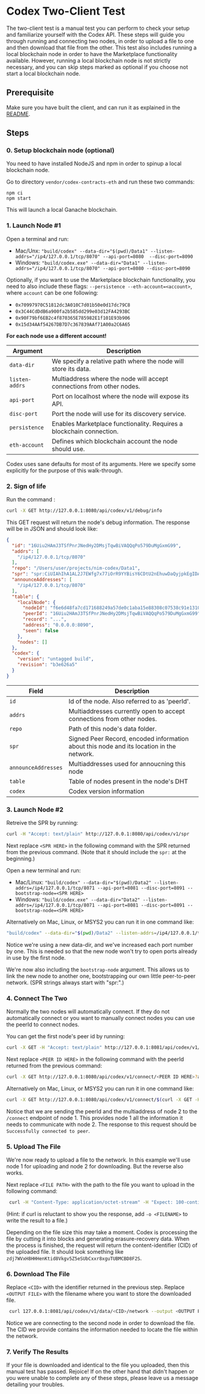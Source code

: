 # Codex Two-Client Test

The two-client test is a manual test you can perform to check your setup and familiarize yourself with the Codex API. These steps will guide you through running and connecting two nodes, in order to upload a file to one and then download that file from the other. This test also includes running a local blockchain node in order to have the Marketplace functionality available. However, running a local blockchain node is not strictly necessary, and you can skip steps marked as optional if you choose not start a local blockchain node.

## Prerequisite

Make sure you have built the client, and can run it as explained in the [README](../README.md).

## Steps

### 0. Setup blockchain node (optional)

You need to have installed NodeJS and npm in order to spinup a local blockchain node.

Go to directory `vendor/codex-contracts-eth` and run these two commands:
```
npm ci
npm start
```

This will launch a local Ganache blockchain.

### 1. Launch Node #1

Open a terminal and run:
- Mac/Unx: `"build/codex" --data-dir="$(pwd)/Data1" --listen-addrs="/ip4/127.0.0.1/tcp/8070" --api-port=8080  --disc-port=8090`
- Windows: `"build/codex.exe" --data-dir="Data1" --listen-addrs="/ip4/127.0.0.1/tcp/8070" --api-port=8080 --disc-port=8090`

Optionally, if you want to use the Marketplace blockchain functionality, you need to also include these flags: `--persistence --eth-account=<account>`, where `account` can be one following:

  - `0x70997970C51812dc3A010C7d01b50e0d17dc79C8`
  - `0x3C44CdDdB6a900fa2b585dd299e03d12FA4293BC`
  - `0x90F79bf6EB2c4f870365E785982E1f101E93b906`
  - `0x15d34AAf54267DB7D7c367839AAf71A00a2C6A65`

**For each node use a different account!**

| Argument       | Description                                                           |
|----------------|-----------------------------------------------------------------------|
| `data-dir`     | We specify a relative path where the node will store its data.        |
| `listen-addrs` | Multiaddress where the node will accept connections from other nodes. |
| `api-port`     | Port on localhost where the node will expose its API.                 |
| `disc-port`    | Port the node will use for its discovery service.                     |
| `persistence`  | Enables Marketplace functionality. Requires a blockchain connection.    |
| `eth-account`  | Defines which blockchain account the node should use.                     |

Codex uses sane defaults for most of its arguments. Here we specify some explicitly for the purpose of this walk-through.

### 2. Sign of life

Run the command :

```bash
curl -X GET http://127.0.0.1:8080/api/codex/v1/debug/info
```

This GET request will return the node's debug information. The response will be in JSON and should look like:

```json
{
  "id": "16Uiu2HAmJ3TSfPnrJNedHy2DMsjTqwBiVAQQqPo579DuMgGxmG99",
  "addrs": [
    "/ip4/127.0.0.1/tcp/8070"
  ],
  "repo": "/Users/user/projects/nim-codex/Data1",
  "spr": "spr:CiUIAhIhA1AL2J7EWfg7x77iOrR9YYBisY6CDtU2nEhuwDaQyjpkEgIDARo8CicAJQgCEiEDUAvYnsRZ-DvHvuI6tH1hgGKxjoIO1TacSG7ANpDKOmQQ2MWasAYaCwoJBH8AAAGRAh-aKkYwRAIgB2ooPfAyzWEJDe8hD2OXKOBnyTOPakc4GzqKqjM2OGoCICraQLPWf0oSEuvmSroFebVQx-3SDtMqDoIyWhjq1XFF",
  "announceAddresses": [
    "/ip4/127.0.0.1/tcp/8070"
  ],
  "table": {
    "localNode": {
      "nodeId": "f6e6d48fa7cd171688249a57de0c1aba15e88308c07538c91e1310c9f48c860a",
      "peerId": "16Uiu2HAmJ3TSfPnrJNedHy2DMsjTqwBiVAQQqPo579DuMgGxmG99",
      "record": "...",
      "address": "0.0.0.0:8090",
      "seen": false
    },
    "nodes": []
  },
  "codex": {
    "version": "untagged build",
    "revision": "b3e626a5"
  }
}
```

| Field   | Description                                                                              |
| ------- | ---------------------------------------------------------------------------------------- |
| `id`    | Id of the node. Also referred to as 'peerId'.                                            |
| `addrs` | Multiaddresses currently open to accept connections from other nodes.                    |
| `repo`  | Path of this node's data folder.                                                         |
| `spr`   | Signed Peer Record, encoded information about this node and its location in the network. |
| `announceAddresses`   | Multiaddresses used for annoucning this node
| `table`   | Table of nodes present in the node's DHT
| `codex`   | Codex version information

### 3. Launch Node #2

Retreive the SPR by running:
```bash
curl -H "Accept: text/plain" http://127.0.0.1:8080/api/codex/v1/spr
```

Next replace `<SPR HERE>` in the following command with the SPR returned from the previous command. (Note that it should include the `spr:` at the beginning.)

Open a new terminal and run:
- Mac/Linux: `"build/codex" --data-dir="$(pwd)/Data2" --listen-addrs=/ip4/127.0.0.1/tcp/8071 --api-port=8081 --disc-port=8091 --bootstrap-node=<SPR HERE>`
- Windows: `"build/codex.exe" --data-dir="Data2" --listen-addrs=/ip4/127.0.0.1/tcp/8071 --api-port=8081 --disc-port=8091 --bootstrap-node=<SPR HERE>`

Alternatively on Mac, Linux, or MSYS2 you can run it in one command like:

```sh
"build/codex" --data-dir="$(pwd)/Data2" --listen-addrs=/ip4/127.0.0.1/tcp/8071 --api-port=8081 --disc-port=8091 --bootstrap-node=$(curl -H "Accept: text/plain" http://127.0.0.1:8080/api/codex/v1/spr)
```

Notice we're using a new data-dir, and we've increased each port number by one. This is needed so that the new node won't try to open ports already in use by the first node.

We're now also including the `bootstrap-node` argument. This allows us to link the new node to another one, bootstrapping our own little peer-to-peer network. (SPR strings always start with "spr:".)

### 4. Connect The Two

Normally the two nodes will automatically connect. If they do not automatically connect or you want to manually connect nodes you can use the peerId to connect nodes.

You can get the first node's peer id by running:

```bash
curl -X GET -H "Accept: text/plain" http://127.0.0.1:8081/api/codex/v1/peerid
```

Next replace `<PEER ID HERE>` in the following command with the peerId returned from the previous command:

```bash
curl -X GET http://127.0.0.1:8080/api/codex/v1/connect/<PEER ID HERE>?addrs=/ip4/127.0.0.1/tcp/8071
```

Alternatively on Mac, Linux, or MSYS2 you can run it in one command like:

```bash
curl -X GET http://127.0.0.1:8080/api/codex/v1/connect/$(curl -X GET -H "Accept: text/plain" http://127.0.0.1:8081/api/codex/v1/peerid)\?addrs=/ip4/127.0.0.1/tcp/8071
```

Notice that we are sending the peerId and the multiaddress of node 2 to the `/connect` endpoint of node 1. This provides node 1 all the information it needs to communicate with node 2. The response to this request should be `Successfully connected to peer`.

### 5. Upload The File

We're now ready to upload a file to the network. In this example we'll use node 1 for uploading and node 2 for downloading. But the reverse also works.

Next replace `<FILE PATH>` with the path to the file you want to upload in the following command:

```bash
 curl -H "Content-Type: application/octet-stream" -H "Expect: 100-continue" -T "<FILE PATH>" 127.0.0.1:8080/api/codex/v1/data -X POST
```

(Hint: if curl is reluctant to show you the response, add `-o <FILENAME>` to write the result to a file.)

Depending on the file size this may take a moment. Codex is processing the file by cutting it into blocks and generating erasure-recovery data. When the process is finished, the request will return the content-identifier (CID) of the uploaded file. It should look something like `zdj7WVxH8HHHenKtid8Vkgv5Z5eSUbCxxr8xguTUBMCBD8F2S`.

### 6. Download The File

Replace `<CID>` with the identifier returned in the previous step. Replace `<OUTPUT FILE>` with the filename where you want to store the downloaded file.

```bash
 curl 127.0.0.1:8081/api/codex/v1/data/<CID>/network --output <OUTPUT FILE>
 ```

Notice we are connecting to the second node in order to download the file. The CID we provide contains the information needed to locate the file within the network.

### 7. Verify The Results

If your file is downloaded and identical to the file you uploaded, then this manual test has passed. Rejoice! If on the other hand that didn't happen or you were unable to complete any of these steps, please leave us a message detailing your troubles.
